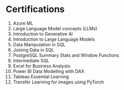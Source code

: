 # Certifications
1. Azure ML
2. Large Language Model concepts (LLMs)
3. Introduction to Generative AI
4. Introduction to Large Language Models
5. Data Manipulation in SQL
6. Joining Data in SQL
7. PostgreSQL Summary Stats and Window Functions
8. Intermediate SQL
9. Excel for Business Analysts
10. Power BI Data Modelling with DAX
11. Tableau Essential Learning
12. Transfer Learning for images using PyTorch
